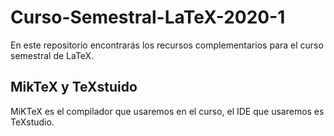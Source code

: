 # Curso-Semestral-LaTeX-2020-1
En este repositorio encontrarás los recursos complementarios para el curso semestral de LaTeX.

## MikTeX y TeXstuido
MiKTeX es el compilador que usaremos en el curso, el IDE que usaremos es TeXstudio.



